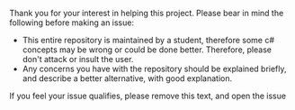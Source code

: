 Thank you for your interest in helping this project. Please bear in mind the following before making an issue:

- This entire repository is maintained by a student, therefore some c# concepts may be wrong or could be done better. Therefore, please don't attack or insult the user.
- Any concerns you have with the repository should be explained briefly, and describe a better alternative, with good explanation.

If you feel your issue qualifies, please remove this text, and open the issue